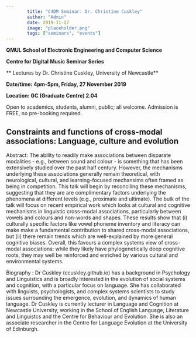 ```yaml
---
        title: "C4DM Seminar: Dr. Christine Cuskley"
        author: "Admin"
        date: 2019-11-27
        image: "placeholder.png"
        tags: ["seminars", "events"]
---
```


**QMUL School of Electronic Engineering and Computer Science**

**Centre for Digital Music Seminar Series**

** Lectures by Dr. Christine Cuskley, University of Newcastle**

**Date/time: 4pm-5pm, Friday, 27 November 2019**

**Location: GC (Graduate Centre) 2.04**

Open to academics, students, alumni, public; all welcome. 
Admission is FREE, no pre-booking required.

## Constraints and functions of cross-modal associations: Language, culture and evolution ##

Abstract: 
The ability to readily make associations between disparate modalities - e.g., between sound and colour - is 
something that has been extensively studied over the past half century. However, the mechanisms underlying 
these associations generally remain theoretical, with neurological, cultural, and learning-focused mechansims 
often framed as being in competition.  This talk will begin by reconciling these mechanisms, suggesting that 
they are are complimentary factors underlying the phenomena at different levels (e.g., proximate and ultimate). 
The bulk of the talk will focus on recent empirical work which looks at cultural and cognitive mechanisms in 
linguistic cross-modal associations, particularly between vowels and colours and non-words and shapes. These 
results show that (i) culturally specific factors like vowel phoneme inventory and literacy can make make a 
fundamental contribution to shared cross-modal associations, but (ii) there remain trends which are well-explained 
by more general cognitive biases. Overall, this favours a complex systems view of cross-modal associations: 
while they likely have phylogenetically deep cognitive roots, they may well be reinforced and enriched by various 
cultural and environmental systems.


Biography : 
Dr Cuskley (ccuskley.github.io) has a background in Psychology and Linguistics and is broadly interested in 
the evolution of social systems and cognition, with a particular focus on language. She has collaborated 
with linguists, psychologists, and complex systems scientists to study issues surrounding the emergence, 
evolution, and dynamics of human language. Dr Cuskley is currently lecturer in Language and Cognition at 
Newcastle University, working in the School of English Language, Literature and Linguistcs and the Centre 
for Behaviour and Evolution. She is also an associate researcher in the Centre for Language Evolution at 
the University of Edinburgh.
